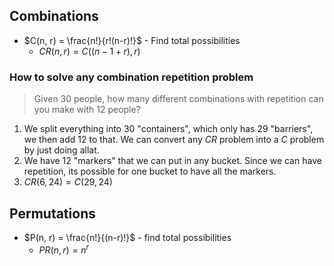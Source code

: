 ## Combinations
- $C(n, r) = \frac{n!}{r!(n-r)!}$ - Find total possibilities
	- $CR(n, r) = C((n - 1 + r), r)$
### How to solve any combination repetition problem

> Given 30 people, how many different combinations with repetition can you make with 12 people?

1. We split everything into 30 "containers", which only has 29 "barriers", we then add 12 to that. We can convert any *CR* problem into a *C* problem by just doing allat.
2. We have 12 "markers" that we can put in any bucket.  Since we can have repetition, its possible for one bucket to have all the markers.
3. $CR(6, 24) = C(29, 24)$
## Permutations
- $P(n, r) = \frac{n!}{(n-r)!}$ - find total possibilities
	- $PR(n, r) = n^r$

